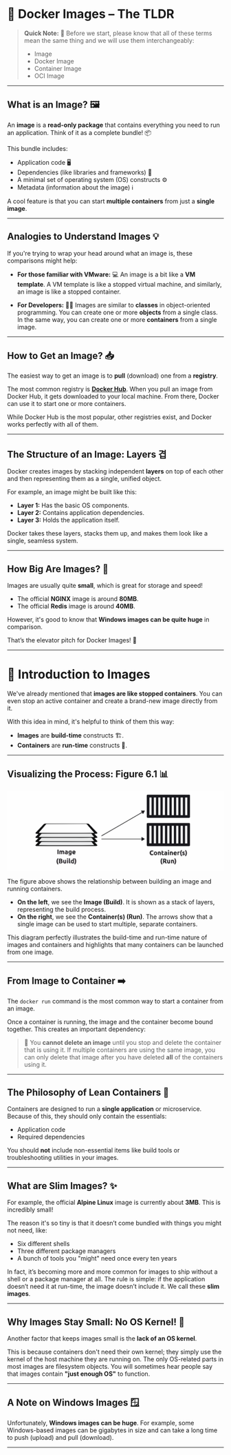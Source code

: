# 🐳 **Docker Images – The TLDR**

> **Quick Note:** 📝 Before we start, please know that all of these terms mean the same thing and we will use them interchangeably:
> * Image
> * Docker Image
> * Container Image
> * OCI Image

---

## What is an Image? 🖼️

An **image** is a **read-only package** that contains everything you need to run an application. Think of it as a complete bundle! 📦

This bundle includes:
* Application code 🖥️
* Dependencies (like libraries and frameworks) 🔗
* A minimal set of operating system (OS) constructs ⚙️
* Metadata (information about the image) ℹ️

A cool feature is that you can start **multiple containers** from just a **single image**.

---

## Analogies to Understand Images 💡

If you're trying to wrap your head around what an image is, these comparisons might help:

* **For those familiar with VMware:** 💻
    An image is a bit like a **VM template**. A VM template is like a stopped virtual machine, and similarly, an image is like a stopped container.

* **For Developers:** 🧑‍💻
    Images are similar to **classes** in object-oriented programming. You can create one or more **objects** from a single class. In the same way, you can create one or more **containers** from a single image.

---

## How to Get an Image? 📥

The easiest way to get an image is to **pull** (download) one from a **registry**.

The most common registry is **[Docker Hub](https://hub.docker.com)**. When you pull an image from Docker Hub, it gets downloaded to your local machine. From there, Docker can use it to start one or more containers.

While Docker Hub is the most popular, other registries exist, and Docker works perfectly with all of them.

---

## The Structure of an Image: Layers 겹

Docker creates images by stacking independent **layers** on top of each other and then representing them as a single, unified object.

For example, an image might be built like this:
* **Layer 1:** Has the basic OS components.
* **Layer 2:** Contains application dependencies.
* **Layer 3:** Holds the application itself.

Docker takes these layers, stacks them up, and makes them look like a single, seamless system.

---

## How Big Are Images? 📏

Images are usually quite **small**, which is great for storage and speed!

* The official **NGINX** image is around **80MB**.
* The official **Redis** image is around **40MB**.

However, it's good to know that **Windows images can be quite huge** in comparison.

That’s the elevator pitch for Docker Images! 🚀

---

# 🚀 **Introduction to Images**

We've already mentioned that **images are like stopped containers**. You can even stop an active container and create a brand-new image directly from it.

With this idea in mind, it's helpful to think of them this way:
* **Images** are **build-time** constructs 🏗️.
* **Containers** are **run-time** constructs 🏃.

---

## Visualizing the Process: Figure 6.1 📊

<div align="center">
  <img src="./images/01.svg"/>
</div>

The figure above shows the relationship between building an image and running containers.

* **On the left**, we see the **Image (Build)**. It is shown as a stack of layers, representing the build process.
* **On the right**, we see the **Container(s) (Run)**. The arrows show that a single image can be used to start multiple, separate containers.

This diagram perfectly illustrates the build-time and run-time nature of images and containers and highlights that many containers can be launched from one image.

---

## From Image to Container ➡️

The `docker run` command is the most common way to start a container from an image.

Once a container is running, the image and the container become bound together. This creates an important dependency:

> 🔐 You **cannot delete an image** until you stop and delete the container that is using it. If multiple containers are using the same image, you can only delete that image after you have deleted **all** of the containers using it.

---

## The Philosophy of Lean Containers 🍃

Containers are designed to run a **single application** or microservice. Because of this, they should only contain the essentials:
* Application code
* Required dependencies

You should **not** include non-essential items like build tools or troubleshooting utilities in your images.

---

## What are Slim Images? ✨

For example, the official **Alpine Linux** image is currently about **3MB**. This is incredibly small!

The reason it's so tiny is that it doesn’t come bundled with things you might not need, like:
* Six different shells
* Three different package managers
* A bunch of tools you "might" need once every ten years

In fact, it’s becoming more and more common for images to ship without a shell or a package manager at all. The rule is simple: if the application doesn’t need it at run-time, the image doesn’t include it. We call these **slim images**.

---

## Why Images Stay Small: No OS Kernel! 🧠

Another factor that keeps images small is the **lack of an OS kernel**.

This is because containers don't need their own kernel; they simply use the kernel of the host machine they are running on. The only OS-related parts in most images are filesystem objects. You will sometimes hear people say that images contain **"just enough OS"** to function.

---

## A Note on Windows Images 🪟

Unfortunately, **Windows images can be huge**. For example, some Windows-based images can be gigabytes in size and can take a long time to push (upload) and pull (download).


---
